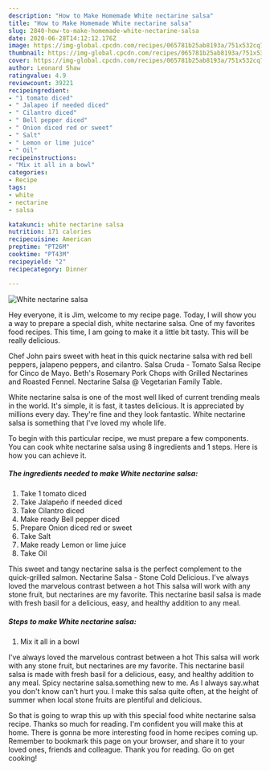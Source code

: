 ```yaml
---
description: "How to Make Homemade White nectarine salsa"
title: "How to Make Homemade White nectarine salsa"
slug: 2840-how-to-make-homemade-white-nectarine-salsa
date: 2020-06-28T14:12:12.176Z
image: https://img-global.cpcdn.com/recipes/065781b25ab8193a/751x532cq70/white-nectarine-salsa-recipe-main-photo.jpg
thumbnail: https://img-global.cpcdn.com/recipes/065781b25ab8193a/751x532cq70/white-nectarine-salsa-recipe-main-photo.jpg
cover: https://img-global.cpcdn.com/recipes/065781b25ab8193a/751x532cq70/white-nectarine-salsa-recipe-main-photo.jpg
author: Leonard Shaw
ratingvalue: 4.9
reviewcount: 39221
recipeingredient:
- "1 tomato diced"
- " Jalapeo if needed diced"
- " Cilantro diced"
- " Bell pepper diced"
- " Onion diced red or sweet"
- " Salt"
- " Lemon or lime juice"
- " Oil"
recipeinstructions:
- "Mix it all in a bowl"
categories:
- Recipe
tags:
- white
- nectarine
- salsa

katakunci: white nectarine salsa 
nutrition: 171 calories
recipecuisine: American
preptime: "PT26M"
cooktime: "PT43M"
recipeyield: "2"
recipecategory: Dinner

---
```



![White nectarine salsa](https://img-global.cpcdn.com/recipes/065781b25ab8193a/751x532cq70/white-nectarine-salsa-recipe-main-photo.jpg)

Hey everyone, it is Jim, welcome to my recipe page. Today, I will show you a way to prepare a special dish, white nectarine salsa. One of my favorites food recipes. This time, I am going to make it a little bit tasty. This will be really delicious.

Chef John pairs sweet with heat in this quick nectarine salsa with red bell peppers, jalapeno peppers, and cilantro. Salsa Cruda - Tomato Salsa Recipe for Cinco de Mayo. Beth&#39;s Rosemary Pork Chops with Grilled Nectarines and Roasted Fennel. Nectarine Salsa @ Vegetarian Family Table.

White nectarine salsa is one of the most well liked of current trending meals in the world. It's simple, it is fast, it tastes delicious. It is appreciated by millions every day. They're fine and they look fantastic. White nectarine salsa is something that I've loved my whole life.


To begin with this particular recipe, we must prepare a few components. You can cook white nectarine salsa using 8 ingredients and 1 steps. Here is how you can achieve it.

<!--inarticleads1-->

##### The ingredients needed to make White nectarine salsa:

1. Take 1 tomato diced
1. Take  Jalapeño if needed diced
1. Take  Cilantro diced
1. Make ready  Bell pepper diced
1. Prepare  Onion diced red or sweet
1. Take  Salt
1. Make ready  Lemon or lime juice
1. Take  Oil


This sweet and tangy nectarine salsa is the perfect complement to the quick-grilled salmon. Nectarine Salsa - Stone Cold Delicious. I&#39;ve always loved the marvelous contrast between a hot This salsa will work with any stone fruit, but nectarines are my favorite. This nectarine basil salsa is made with fresh basil for a delicious, easy, and healthy addition to any meal. 

<!--inarticleads2-->

##### Steps to make White nectarine salsa:

1. Mix it all in a bowl


I&#39;ve always loved the marvelous contrast between a hot This salsa will work with any stone fruit, but nectarines are my favorite. This nectarine basil salsa is made with fresh basil for a delicious, easy, and healthy addition to any meal. Spicy nectarine salsa.something new to me. As I always say.what you don&#39;t know can&#39;t hurt you. I make this salsa quite often, at the height of summer when local stone fruits are plentiful and delicious. 

So that is going to wrap this up with this special food white nectarine salsa recipe. Thanks so much for reading. I'm confident you will make this at home. There is gonna be more interesting food in home recipes coming up. Remember to bookmark this page on your browser, and share it to your loved ones, friends and colleague. Thank you for reading. Go on get cooking!

